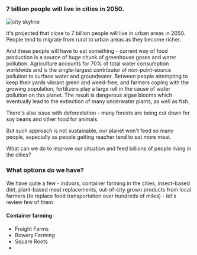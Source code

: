 ### 7 billion people will live in cities in 2050.


![city skyline](https://unsplash.com/photos/wpU4veNGnHg/download?ixid=MnwxMjA3fDB8MXxzZWFyY2h8Mnx8Y2l0eXxlbnwwfHx8fDE2NDU1MzkzNTM&force=true&w=1920 "city skyline")

It's projected that close to 7 billion people will live in urban areas in 2050. People tend to migrate from rural to urban areas as they become richer.
 
And these people will have to eat something - current way of food production is a source of huge chunk of greenhouse gases and water pollution.
Agriculture accounts for 70% of total water consumption worldwide and is the single-largest contributor of non-point-source pollution to surface water and groundwater. 
Between people attempting to keep their yards vibrant green and weed-free, and farmers coping with the growing population, fertilizers play a large roll in the cause of water pollution on this planet. The result is dangerous algae blooms which eventually lead to the extinction of many underwater plants, as well as fish.

There's also issue with deforestation - many forests are being cut down for soy beans and other food for animals.

But such approach is not sustainable, our planet won't feed so many people, especially as people getting reacher tend to eat more meat.  

What can we do to improve our situation and feed billions of people living in the cities?

### What options do we have?


We have quite a few - indoors, container farming in the cities, insect-based diet, plant-based meat replacements, out-of-city grown products from local farmers (to replace food transportation over hundreds of miles) - let's review few of them

#### Container farming
- Freight Farms
- Bowery Farming
- Square Roots
- 